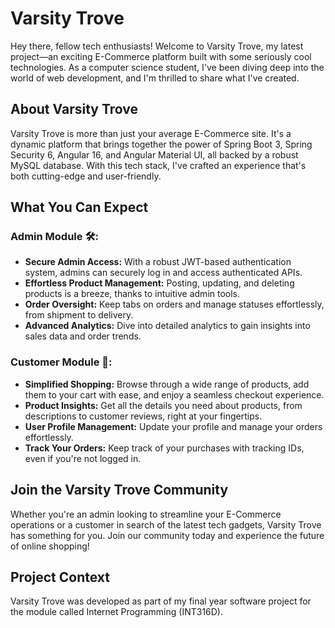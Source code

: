 # Varsity Trove

Hey there, fellow tech enthusiasts! Welcome to Varsity Trove, my latest project—an exciting E-Commerce platform built with some seriously cool technologies. As a computer science student, I've been diving deep into the world of web development, and I'm thrilled to share what I've created.

## About Varsity Trove

Varsity Trove is more than just your average E-Commerce site. It's a dynamic platform that brings together the power of Spring Boot 3, Spring Security 6, Angular 16, and Angular Material UI, all backed by a robust MySQL database. With this tech stack, I've crafted an experience that's both cutting-edge and user-friendly.

## What You Can Expect

### Admin Module 🛠️:
- **Secure Admin Access:** With a robust JWT-based authentication system, admins can securely log in and access authenticated APIs.
- **Effortless Product Management:** Posting, updating, and deleting products is a breeze, thanks to intuitive admin tools.
- **Order Oversight:** Keep tabs on orders and manage statuses effortlessly, from shipment to delivery.
- **Advanced Analytics:** Dive into detailed analytics to gain insights into sales data and order trends.

### Customer Module 🛒:
- **Simplified Shopping:** Browse through a wide range of products, add them to your cart with ease, and enjoy a seamless checkout experience.
- **Product Insights:** Get all the details you need about products, from descriptions to customer reviews, right at your fingertips.
- **User Profile Management:** Update your profile and manage your orders effortlessly.
- **Track Your Orders:** Keep track of your purchases with tracking IDs, even if you're not logged in.

## Join the Varsity Trove Community

Whether you're an admin looking to streamline your E-Commerce operations or a customer in search of the latest tech gadgets, Varsity Trove has something for you. Join our community today and experience the future of online shopping!

## Project Context

Varsity Trove was developed as part of my final year software project for the module called Internet Programming (INT316D).

